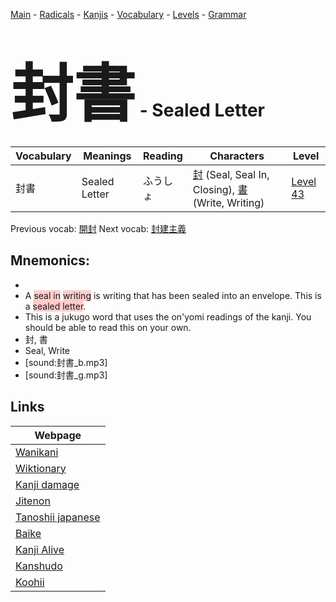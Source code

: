 <style> bigfont {font-size: 100px}</style>
[Main](../README.md) -
[Radicals](../radicals.md) -
[Kanjis](../kanjis.md) -
[Vocabulary](../vocabulary.md) -
[Levels](../levels.md) -
[Grammar](../grammar.md)
# <bigfont> 封書</bigfont> - Sealed Letter 

| Vocabulary | Meanings | Reading | Characters | Level |
| --- | --- | --- | --- | --- |
| 封書 | Sealed Letter | ふうしょ |  [封](../kanjis/封.md) (Seal, Seal In, Closing), [書](../kanjis/書.md) (Write, Writing) | [Level 43](../levels/wk_level43.md) |

Previous vocab: [開封](開封.md) Next vocab: [封建主義](封建主義.md) 

## Mnemonics:

* 
* A <span style="background-color:#ffcccb"> seal in</span> <span style="background-color:#ffcccb"> writing</span> is writing that has been sealed into an envelope. This is a <span style="background-color:#ffcccb"> sealed letter</span>.
* This is a jukugo word that uses the on'yomi readings of the kanji. You should be able to read this on your own.
* 封, 書
* Seal, Write
* [sound:封書_b.mp3]
* [sound:封書_g.mp3]


## Links 

| Webpage |
| --- |
| [Wanikani          ](https://www.wanikani.com/kanji/封書) |
| [Wiktionary        ](https://en.wiktionary.org/wiki/封書) |
| [Kanji damage      ](http://www.kanjidamage.com/kanji/search?utf8=✓&q=封書) |
| [Jitenon           ](https://jitenon.com/kanji/封書) |
| [Tanoshii japanese ](https://www.tanoshiijapanese.com/dictionary/kanji.cfm?k=封書) |
| [Baike             ](https://baike.baidu.com/item/封書) |
| [Kanji Alive       ](https://app.kanjialive.com/封書) |
| [Kanshudo          ](https://www.kanshudo.com/searchmn?q=封書) |
| [Koohii            ](https://kanji.koohii.com/study/kanji/封書) |
